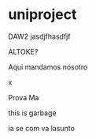 # uniproject
DAW2 jasdjfhasdfjf

ALTOKE?

Aqui mandamos nosotro

x

Prova Ma





this is garbage



ia se com va lasunto

